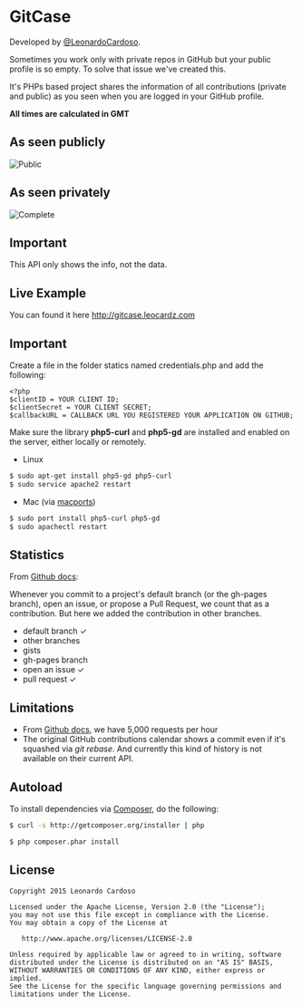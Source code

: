 # GitCase

Developed by <a href='https://github.com/LeonardoCardoso' target='_blank'>@LeonardoCardoso</a>. 

Sometimes you work only with private repos in GitHub but your public profile is so empty. To solve that issue we've created this.

It's PHPs based project shares the information of all contributions (private and public) as you seen when you are logged in your GitHub profile.

<b>All times are calculated in GMT</b>

## As seen publicly

![Public](https://dl.dropbox.com/s/mzv3datwk70pjrl/gitshare_public.png)

## As seen privately

![Complete](https://dl.dropbox.com/s/7ven0cqbl5btxdh/gitshare.png)

## Important

This API only shows the info, not the data.

## Live Example

You can found it here http://gitcase.leocardz.com

## Important

Create a file in the folder statics named credentials.php and add the following:


    <?php
    $clientID = YOUR CLIENT ID;
    $clientSecret = YOUR CLIENT SECRET;
    $callbackURL = CALLBACK URL YOU REGISTERED YOUR APPLICATION ON GITHUB;


Make sure the library <b>php5-curl</b> and <b>php5-gd</b> are installed and enabled on the server, either locally or remotely. 

- Linux
```bash
$ sudo apt-get install php5-gd php5-curl
$ sudo service apache2 restart
```
- Mac (via [macports](https://www.macports.org/))
```bash
$ sudo port install php5-curl php5-gd 
$ sudo apachectl restart
```


## Statistics

From [Github docs](https://help.github.com/articles/viewing-contributions-on-your-profile-page/):

Whenever you commit to a project's default branch (or the gh-pages branch), open an issue, or propose a Pull Request, we count that as a contribution.
But here we added the contribution in other branches.

- default branch ✓
- other branches
- gists
- gh-pages branch
- open an issue ✓
- pull request ✓


## Limitations

- From [Github docs](https://developer.github.com/v3/#rate-limiting), we have 5,000 requests per hour
- The original GitHub contributions calendar shows a commit even if it's squashed via <i>git rebase</i>. And currently this kind of history is not available on their current API.

## Autoload

To install dependencies via [Composer](http://getcomposer.org), do the following:

```bash
$ curl -s http://getcomposer.org/installer | php
```

```bash
$ php composer.phar install
```


## License

    Copyright 2015 Leonardo Cardoso

    Licensed under the Apache License, Version 2.0 (the "License");
    you may not use this file except in compliance with the License.
    You may obtain a copy of the License at

       http://www.apache.org/licenses/LICENSE-2.0

    Unless required by applicable law or agreed to in writing, software
    distributed under the License is distributed on an "AS IS" BASIS,
    WITHOUT WARRANTIES OR CONDITIONS OF ANY KIND, either express or implied.
    See the License for the specific language governing permissions and
    limitations under the License.
